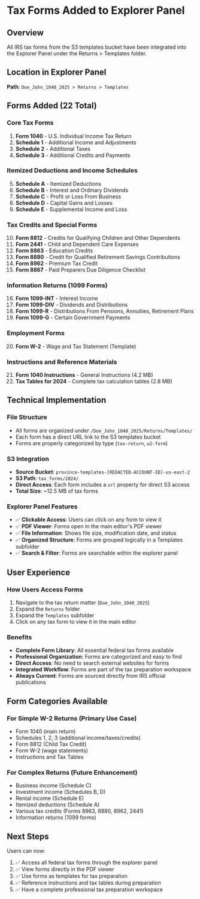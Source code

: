 # Tax Forms Added to Explorer Panel

## Overview
All IRS tax forms from the S3 templates bucket have been integrated into the Explorer Panel under the Returns > Templates folder.

## Location in Explorer Panel
**Path**: `Doe_John_1040_2025 > Returns > Templates`

## Forms Added (22 Total)

### Core Tax Forms
1. **Form 1040** - U.S. Individual Income Tax Return
2. **Schedule 1** - Additional Income and Adjustments  
3. **Schedule 2** - Additional Taxes
4. **Schedule 3** - Additional Credits and Payments

### Itemized Deductions and Income Schedules
5. **Schedule A** - Itemized Deductions
6. **Schedule B** - Interest and Ordinary Dividends
7. **Schedule C** - Profit or Loss From Business
8. **Schedule D** - Capital Gains and Losses
9. **Schedule E** - Supplemental Income and Loss

### Tax Credits and Special Forms
10. **Form 8812** - Credits for Qualifying Children and Other Dependents
11. **Form 2441** - Child and Dependent Care Expenses
12. **Form 8863** - Education Credits
13. **Form 8880** - Credit for Qualified Retirement Savings Contributions
14. **Form 8962** - Premium Tax Credit
15. **Form 8867** - Paid Preparers Due Diligence Checklist

### Information Returns (1099 Forms)
16. **Form 1099-INT** - Interest Income
17. **Form 1099-DIV** - Dividends and Distributions
18. **Form 1099-R** - Distributions From Pensions, Annuities, Retirement Plans
19. **Form 1099-G** - Certain Government Payments

### Employment Forms
20. **Form W-2** - Wage and Tax Statement (Template)

### Instructions and Reference Materials
21. **Form 1040 Instructions** - General Instructions (4.2 MB)
22. **Tax Tables for 2024** - Complete tax calculation tables (2.8 MB)

## Technical Implementation

### File Structure
- All forms are organized under `/Doe_John_1040_2025/Returns/Templates/`
- Each form has a direct URL link to the S3 templates bucket
- Forms are properly categorized by type (`tax-return`, `w2-form`)

### S3 Integration
- **Source Bucket**: `province-templates-[REDACTED-ACCOUNT-ID]-us-east-2`
- **S3 Path**: `tax_forms/2024/`
- **Direct Access**: Each form includes a `url` property for direct S3 access
- **Total Size**: ~12.5 MB of tax forms

### Explorer Panel Features
- ✅ **Clickable Access**: Users can click on any form to view it
- ✅ **PDF Viewer**: Forms open in the main editor's PDF viewer
- ✅ **File Information**: Shows file size, modification date, and status
- ✅ **Organized Structure**: Forms are grouped logically in a Templates subfolder
- ✅ **Search & Filter**: Forms are searchable within the explorer panel

## User Experience

### How Users Access Forms
1. Navigate to the tax return matter (`Doe_John_1040_2025`)
2. Expand the `Returns` folder
3. Expand the `Templates` subfolder
4. Click on any tax form to view it in the main editor

### Benefits
- **Complete Form Library**: All essential federal tax forms available
- **Professional Organization**: Forms are categorized and easy to find
- **Direct Access**: No need to search external websites for forms
- **Integrated Workflow**: Forms are part of the tax preparation workspace
- **Always Current**: Forms are sourced directly from IRS official publications

## Form Categories Available

### For Simple W-2 Returns (Primary Use Case)
- Form 1040 (main return)
- Schedules 1, 2, 3 (additional income/taxes/credits)
- Form 8812 (Child Tax Credit)
- Form W-2 (wage statements)
- Instructions and Tax Tables

### For Complex Returns (Future Enhancement)
- Business income (Schedule C)
- Investment income (Schedules B, D)
- Rental income (Schedule E)
- Itemized deductions (Schedule A)
- Various tax credits (Forms 8863, 8880, 8962, 2441)
- Information returns (1099 forms)

## Next Steps
Users can now:
1. ✅ Access all federal tax forms through the explorer panel
2. ✅ View forms directly in the PDF viewer
3. ✅ Use forms as templates for tax preparation
4. ✅ Reference instructions and tax tables during preparation
5. ✅ Have a complete professional tax preparation workspace
